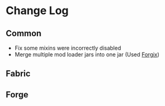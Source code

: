 # Change Log
## Common
- Fix some mixins were incorrectly disabled
- Merge multiple mod loader jars into one jar (Used [Forgix](https://github.com/PacifistMC/Forgix))
## Fabric
## Forge